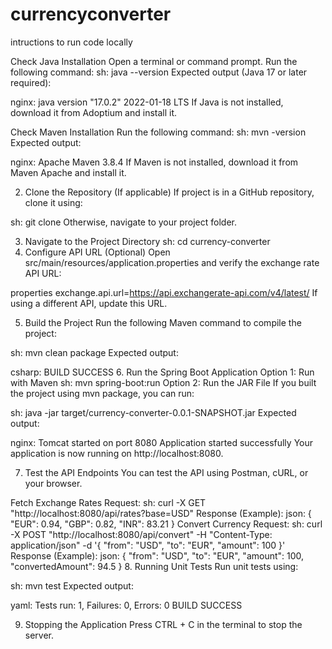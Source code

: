 # currencyconverter
intructions to run code locally

Check Java Installation
Open a terminal or command prompt.
Run the following command:
sh:
java --version
Expected output (Java 17 or later required):

nginx:
java version "17.0.2" 2022-01-18 LTS
If Java is not installed, download it from Adoptium and install it.

Check Maven Installation
Run the following command:
sh:
mvn -version
Expected output:

nginx:
Apache Maven 3.8.4
If Maven is not installed, download it from Maven Apache and install it.

2. Clone the Repository (If applicable)
If project is in a GitHub repository, clone it using:

sh:
git clone <your-repository-url>
Otherwise, navigate to your project folder.

3. Navigate to the Project Directory
sh:
cd currency-converter
4. Configure API URL (Optional)
Open src/main/resources/application.properties and verify the exchange rate API URL:

properties
exchange.api.url=https://api.exchangerate-api.com/v4/latest/
If using a different API, update this URL.

5. Build the Project
Run the following Maven command to compile the project:

sh:
mvn clean package
Expected output:

csharp:
BUILD SUCCESS
6. Run the Spring Boot Application
Option 1: Run with Maven
sh:
mvn spring-boot:run
Option 2: Run the JAR File
If you built the project using mvn package, you can run:

sh:
java -jar target/currency-converter-0.0.1-SNAPSHOT.jar
Expected output:

nginx:
Tomcat started on port 8080
Application started successfully
Your application is now running on http://localhost:8080.

7. Test the API Endpoints
You can test the API using Postman, cURL, or your browser.

Fetch Exchange Rates
Request:
sh:
curl -X GET "http://localhost:8080/api/rates?base=USD"
Response (Example):
json:
{
    "EUR": 0.94,
    "GBP": 0.82,
    "INR": 83.21
}
Convert Currency
Request:
sh:
curl -X POST "http://localhost:8080/api/convert" -H "Content-Type: application/json" -d '{
  "from": "USD",
  "to": "EUR",
  "amount": 100
}'
Response (Example):
json:
{
  "from": "USD",
  "to": "EUR",
  "amount": 100,
  "convertedAmount": 94.5
}
8. Running Unit Tests
Run unit tests using:

sh:
mvn test
Expected output:

yaml:
Tests run: 1, Failures: 0, Errors: 0
BUILD SUCCESS

9. Stopping the Application
Press CTRL + C in the terminal to stop the server.

